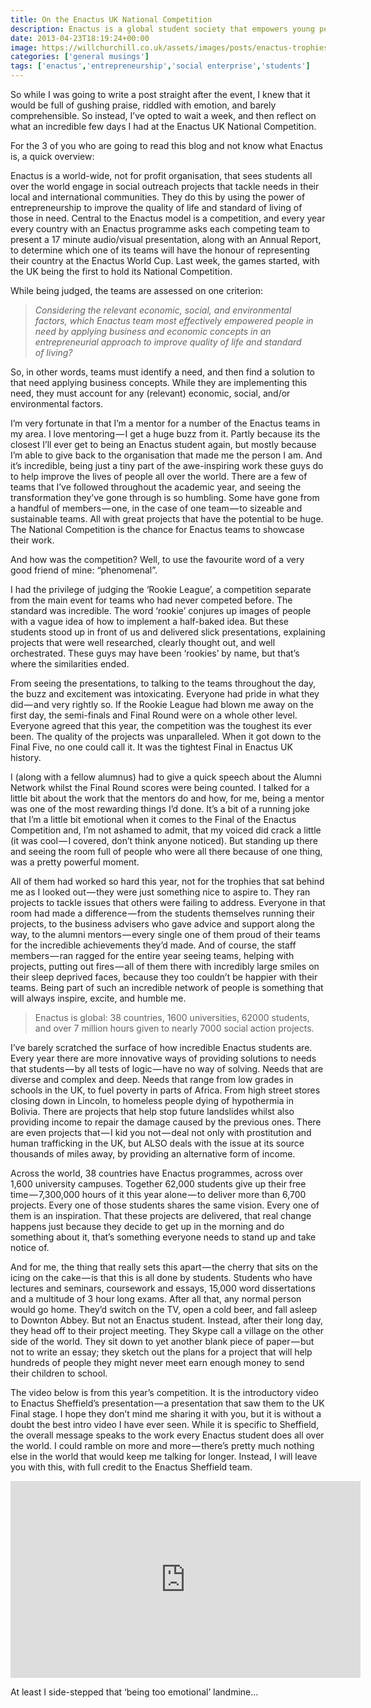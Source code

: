 ```yaml
---
title: On the Enactus UK National Competition
description: Enactus is a global student society that empowers young people to create social action initiatives all over the world. Every year, the UK holds its National competition. This is what I thought.
date: 2013-04-23T18:19:24+00:00
image: https://willchurchill.co.uk/assets/images/posts/enactus-trophies.jpg
categories: ['general musings']
tags: ['enactus','entrepreneurship','social enterprise','students']
---
```

So while I was going to write a post straight after the event, I knew that it would be full of gushing praise, riddled with emotion, and barely comprehensible. So instead, I’ve opted to wait a week, and then reflect on what an incredible few days I had at the Enactus UK National Competition.

For the 3 of you who are going to read this blog and not know what Enactus is, a quick overview:

Enactus is a world-wide, not for profit organisation, that sees students all over the world engage in social outreach projects that tackle needs in their local and international communities. They do this by using the power of entrepreneurship to improve the quality of life and standard of living of those in need. Central to the Enactus model is a competition, and every year every country with an Enactus programme asks each competing team to present a 17 minute audio/visual presentation, along with an Annual Report, to determine which one of its teams will have the honour of representing their country at the Enactus World Cup. Last week, the games started, with the UK being the first to hold its National Competition.

While being judged, the teams are assessed on one criterion:

> _Considering the relevant economic, social, and environmental factors, which Enactus team most effectively empowered people in need by applying business and economic concepts in an entrepreneurial approach to improve quality of life and standard of living?_

So, in other words, teams must identify a need, and then find a solution to that need applying business concepts. While they are implementing this need, they must account for any (relevant) economic, social, and/or environmental factors.

I’m very fortunate in that I’m a mentor for a number of the Enactus teams in my area. I love mentoring — I get a huge buzz from it. Partly because its the closest I’ll ever get to being an Enactus student again, but mostly because I’m able to give back to the organisation that made me the person I am. And it’s incredible, being just a tiny part of the awe-inspiring work these guys do to help improve the lives of people all over the world. There are a few of teams that I’ve followed throughout the academic year, and seeing the transformation they’ve gone through is so humbling. Some have gone from a handful of members — one, in the case of one team — to sizeable and sustainable teams. All with great projects that have the potential to be huge. The National Competition is the chance for Enactus teams to showcase their work.

And how was the competition? Well, to use the favourite word of a very good friend of mine: “phenomenal”.

I had the privilege of judging the ‘Rookie League’, a competition separate from the main event for teams who had never competed before. The standard was incredible. The word ‘rookie’ conjures up images of people with a vague idea of how to implement a half-baked idea. But these students stood up in front of us and delivered slick presentations, explaining projects that were well researched, clearly thought out, and well orchestrated. These guys may have been ‘rookies’ by name, but that’s where the similarities ended.

From seeing the presentations, to talking to the teams throughout the day, the buzz and excitement was intoxicating. Everyone had pride in what they did — and very rightly so. If the Rookie League had blown me away on the first day, the semi-finals and Final Round were on a whole other level. Everyone agreed that this year, the competition was the toughest its ever been. The quality of the projects was unparalleled. When it got down to the Final Five, no one could call it. It was the tightest Final in Enactus UK history.

I (along with a fellow alumnus) had to give a quick speech about the Alumni Network whilst the Final Round scores were being counted. I talked for a little bit about the work that the mentors do and how, for me, being a mentor was one of the most rewarding things I’d done. It’s a bit of a running joke that I’m a little bit emotional when it comes to the Final of the Enactus Competition and, I’m not ashamed to admit, that my voiced did crack a little (it was cool — I covered, don’t think anyone noticed). But standing up there and seeing the room full of people who were all there because of one thing, was a pretty powerful moment.

All of them had worked so hard this year, not for the trophies that sat behind me as I looked out — they were just something nice to aspire to. They ran projects to tackle issues that others were failing to address. Everyone in that room had made a difference — from the students themselves running their projects, to the business advisers who gave advice and support along the way, to the alumni mentors — every single one of them proud of their teams for the incredible achievements they’d made. And of course, the staff members — ran ragged for the entire year seeing teams, helping with projects, putting out fires — all of them there with incredibly large smiles on their sleep deprived faces, because they too couldn’t be happier with their teams. Being part of such an incredible network of people is something that will always inspire, excite, and humble me.

> Enactus is global: 38 countries, 1600 universities, 62000 students, and over 7 million hours given to nearly 7000 social action projects.

I’ve barely scratched the surface of how incredible Enactus students are. Every year there are more innovative ways of providing solutions to needs that students — by all tests of logic — have no way of solving. Needs that are diverse and complex and deep. Needs that range from low grades in schools in the UK, to fuel poverty in parts of Africa. From high street stores closing down in Lincoln, to homeless people dying of hypothermia in Bolivia. There are projects that help stop future landslides whilst also providing income to repair the damage caused by the previous ones. There are even projects that — I kid you not — deal not only with prostitution and human trafficking in the UK, but ALSO deals with the issue at its source thousands of miles away, by providing an alternative form of income.

Across the world, 38 countries have Enactus programmes, across over 1,600 university campuses. Together 62,000 students give up their free time — 7,300,000 hours of it this year alone — to deliver more than 6,700 projects. Every one of those students shares the same vision. Every one of them is an inspiration. That these projects are delivered, that real change happens just because they decide to get up in the morning and do something about it, that’s something everyone needs to stand up and take notice of.

And for me, the thing that really sets this apart — the cherry that sits on the icing on the cake — is that this is all done by students. Students who have lectures and seminars, coursework and essays, 15,000 word dissertations and a multitude of 3 hour long exams. After all that, any normal person would go home. They’d switch on the TV, open a cold beer, and fall asleep to Downton Abbey. But not an Enactus student. Instead, after their long day, they head off to their project meeting. They Skype call a village on the other side of the world. They sit down to yet another blank piece of paper — but not to write an essay; they sketch out the plans for a project that will help hundreds of people they might never meet earn enough money to send their children to school.

The video below is from this year’s competition. It is the introductory video to Enactus Sheffield’s presentation — a presentation that saw them to the UK Final stage. I hope they don’t mind me sharing it with you, but it is without a doubt the best intro video I have ever seen. While it is specific to Sheffield, the overall message speaks to the work every Enactus student does all over the world. I could ramble on more and more — there’s pretty much nothing else in the world that would keep me talking for longer. Instead, I will leave you with this, with full credit to the Enactus Sheffield team.

<iframe width="560" height="315" src="https://www.youtube.com/embed/aumgm08eX14" frameborder="0" allow="accelerometer; autoplay; encrypted-media; gyroscope; picture-in-picture" allowfullscreen></iframe>

At least I side-stepped that ‘being too emotional’ landmine…